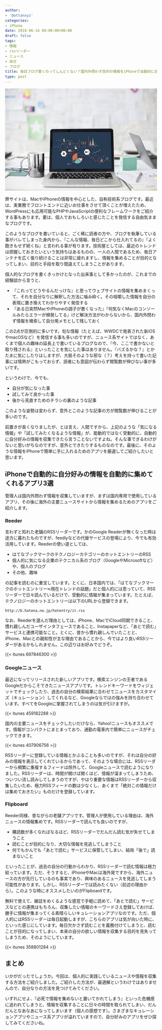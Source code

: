 ```yaml
---
author:
- '@ottanxyz'
categories:
- iPhone
date: 2018-06-16 00:00:00+00:00
draft: false
tags:
- 情報
- rssリーダー
- ニュース
- 自分
- ブログ
title: 毎日ブログ書くのってしんどくない？国内外問わず目的の情報をiPhoneで自動的に収集するのに欠かせないアプリ3選と、情報の効率的な集め方
type: post
---
```


![](180616-5b24c6107a069.jpg)






弊サイトは、MacやiPhoneの情報を中心とした、自称技術系ブログです。最近は、実業務でフロントエンドに近いお仕事をさせて頂くことが増えたため、WordPressにも応用可能なPHPやJavaScriptの便利なフレームワークをご紹介する事もあります。要は、個人でおもしろいと感じたことを発信する自由気ままなブログです。





このようなブログを書いていると、ごく稀に読者の方や、ブログを執筆している事がバレてしまった身内から、『こんな情報、毎日どこから仕入れてるの』『よく飽きもせず続くね』と言われる事が有ります。技術屋としては、最近のトレンドは把握しておきたいという気持ちはあるものの、一人の人間であるため、毎日アンテナを広く張り続けることは非常に疲れますし、情報を集めることが目的となってしまい、目的と手段を取り間違えてしまうことがあります。





個人的なブログを書くきっかけとなった出来事として多かったのが、これまでの経験談から言うと、






  * 『これってどうやるんだっけな』と思ってウェブサイトの情報を集めまくって、それを自分なりに解釈した方法に噛み砕く。その咀嚼した情報を自分の表現に置き換えてわかりやすく発信する
  * 『ある日突然MacやiPhoneの調子が悪くなった』『何気なくMacのコンソールみたらエラーが頻発してる』けど解決方法がわからないから、国内外問わず情報を検索して自分用メモとして残しておく




この2点が圧倒的に多いです。旬な情報（たとえば、WWDCで発表された新iOSやmacOSなど）を発信する事も多いのですが、ニュース系サイトではなく、あくまで個人の趣味の延長上で書いているブログなので、『今、ここで書かないと取り残される』といったことを気にした事はありません。『バズるかな？』とかたまに気にしたりはしますが、大抵そのような邪な（？）考えを持って書いた記事には情熱がこもっておらず、読者にも意図が伝わらず閲覧数が伸びない事が多いです。





というわけで、今でも、






  * 自分が気になった事
  * 試してみて良かった事
  * 後から見直すためのチラシの裏のような記事




このような姿勢は変わらず、意外とこのような記事の方が閲覧数が伸びることが多いのです。





前置きが長くなりましたが、とは言え、人間ですから、上記のような「気になる情報」や「試してみたくなるような情報」が、能動的ではなく受動的に、自動的に自分好みの情報を収集できたら言うことないですよね。そんな事できるわけがないと思いがちなのですが、意外とできたりするものなのです。最後に、そのような情報をiPhoneで簡単に手に入れるためのアプリを厳選してご紹介したいと思います。





## iPhoneで自動的に自分好みの情報を自動的に集めてくれるアプリ3選





管理人は国内外問わず情報を収集していますが、まずは国内専用で使用しているアプリ、その後に海外の主要ニュースサイトから情報を集めるためのアプリをご紹介します。





### Reeder





言わずと知れた老舗のRSSリーダーです。かのGoogle Readerが無くなった時は途方に暮れたものですが、feedlyなどの代替サービスの登場により、今でも有効活用しています。Reederの使い道としては、






  * はてなブックマークのテクノロジーカテゴリーのホットエントリーのRSS
  * 個人的に気になる企業のテクニカル系のブログ（GoogleやMicrosoftなど）や、個人のブログ
  * その他、趣味




の記事を読むのに重宝しています。とくに、日本国内では、「はてなブックマークのホットエントリー≒現在トレンドの話題」だと個人的には思っていて、RSSリーダーで日々読んでいるだけで、受動的に情報が集まっています。たとえば、テクノロジーのホットエントリーは以下のURLから登録できます。





    http://b.hatena.ne.jp/hotentry/it.rss





なお、Reederを選んだ理由としては、iPhone、MacでiCloud同期できること、慣れ親しんだユーザインタフェースであること、Instapaperなど、「あとで読む」サービスと連携可能なこと。とくに、昔から慣れ親しんでいたことと、iPhone、Macとの親和性が主な理由であることから、今ではより良いRSSリーダーがあるかもしれません。この辺りはお好みでどうぞ。



{{< itunes 697846300 >}}



### Googleニュース





最近になってリリースされた新しいアプリです。検索エンジンの王者であるGoogleだからこそできたニュースアプリです。トレンドキーワードをウィジェットでチェックしたり、過去の自分の検索結果に合わせてニュースをカスタマイズ（キュレーション）してくれるなど、Googleならではの強みを持ち合わせています。すべてをGoogleに掌握されてしまうのは気が引けますが。



{{< itunes 459182288 >}}



国内の主要ニュースをチェックしたいだけなら、Yahoo!ニュースもオススメです。情報がコンパクトにまとまっており、通勤の電車内で簡単にニュースがチェックできます。



{{< itunes 407906756 >}}



RSSリーダーに登録している情報とかぶることも多いのですが、それは自分の好みの情報を表示してくれているからであって、そのような場合には、RSSリーダーから頻繁に重複するフィードは除外して、Googleニュースで読むようになりました。RSSリーダーは、時間が開けば開くほど、情報が溜まってしまうため、ついつい流し読みしてしまうのですが、やはり重要な情報はRSSリーダーから収集したいため、極力RSSフィードの数は少なくし、あくまで「絶対この情報だけは集めておきたい」ものだけを登録しています。





### Flipboard





Reeder同様、昔ながらの老舗アプリです。管理人が使用している理由は、海外ニュースの情報集めです。RSSリーダーで読んでも良いのですが、






  * 購読数が多くなればなるほど、RSSリーダーでだんだん読む気が失せてしまうこと
  * 読むことが目的になり、大切な情報を見逃してしまうこと
  * 何でもかんでも「あとで読む」サービスに保管してしまい、結局「後で」読まないこと




といったことが、過去の自分の行動からわかり、RSSリーダーで読む情報は極力絞っています。ただ、そうすると、iPhoneやMacは海外発ですから、海外ニュースの方が先行しているのも事実であり、興味のあるニュースを見逃してしまう可能性があります。しかし、RSSリーダーでは読みたくない（前述の理由から）。このような時にオススメしたいのがFlipboardです。





無料で使えて、雑誌をめくるような感覚で手軽に読めて、「あとで読む」サービスなどとの連携はもちろん、収集したい情報のキーワードさえ登録しておけば、勝手に情報が集まってくる素晴らしいキュレーションアプリなのです。ただ、個人的にはRSSリーダーは毎日起動しますが、こちらのアプリは気が向いた時に、といった感じにしています。毎日欠かさず読むことを義務付けてしまうと、読むことが目的になってしまい、本来の自分の欲しい情報を収集する目的を見失ってしまうため、そのようにしています。



{{< itunes 358801284 >}}



## まとめ





いかがだったでしょうか。今回は、個人的に実践しているニュースや情報を収集する方法をご紹介しました。ご紹介した方法が、最適解というわけではありませんので、自分なりの方法を見つけてみてください。





いずれにせよ、『必死で情報を集めないと置いてかれてしまう』といった危機感に追われてしまうと、情報を収集することに日々の時間を取られてしまい、だんだんとなあなあになってしまいます（個人の感想です）。さまざまなキュレーションアプリやニュース系アプリが溢れていますので、自分好みのアプリをぜひ探してみてくださいね。